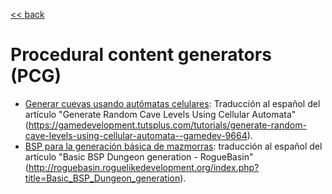 
[<< back](README.md)

# Procedural content generators (PCG)

* [Generar cuevas usando autómatas celulares](automata-celular.md): Traducción al español del artículo "Generate Random Cave Levels Using Cellular Automata"(https://gamedevelopment.tutsplus.com/tutorials/generate-random-cave-levels-using-cellular-automata--gamedev-9664).
* [BSP para la generación básica de mazmorras](dungeon-bsp.md): traducción al español del artículo "Basic BSP Dungeon generation - RogueBasin"(http://roguebasin.roguelikedevelopment.org/index.php?title=Basic_BSP_Dungeon_generation).
